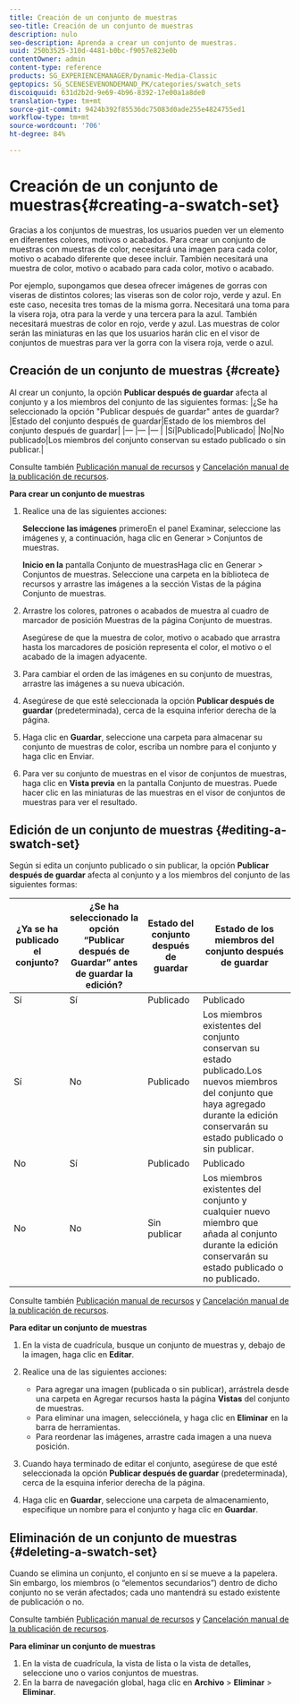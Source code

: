 ```yaml
---
title: Creación de un conjunto de muestras
seo-title: Creación de un conjunto de muestras
description: nulo
seo-description: Aprenda a crear un conjunto de muestras.
uuid: 250b3525-310d-4481-b0bc-f9057e823e0b
contentOwner: admin
content-type: reference
products: SG_EXPERIENCEMANAGER/Dynamic-Media-Classic
geptopics: SG_SCENESEVENONDEMAND_PK/categories/swatch_sets
discoiquuid: 631d2b2d-9e69-4b96-8392-17e00a1a8de0
translation-type: tm+mt
source-git-commit: 9424b392f85536dc75083d0ade255e4824755ed1
workflow-type: tm+mt
source-wordcount: '706'
ht-degree: 84%

---
```



# Creación de un conjunto de muestras{#creating-a-swatch-set}

Gracias a los conjuntos de muestras, los usuarios pueden ver un elemento en diferentes colores, motivos o acabados. Para crear un conjunto de muestras con muestras de color, necesitará una imagen para cada color, motivo o acabado diferente que desee incluir. También necesitará una muestra de color, motivo o acabado para cada color, motivo o acabado. 

Por ejemplo, supongamos que desea ofrecer imágenes de gorras con viseras de distintos colores; las viseras son de color rojo, verde y azul. En este caso, necesita tres tomas de la misma gorra. Necesitará una toma para la visera roja, otra para la verde y una tercera para la azul. También necesitará muestras de color en rojo, verde y azul. Las muestras de color serán las miniaturas en las que los usuarios harán clic en el visor de conjuntos de muestras para ver la gorra con la visera roja, verde o azul.

## Creación de un conjunto de muestras  {#create}

Al crear un conjunto, la opción **Publicar después de guardar** afecta al conjunto y a los miembros del conjunto de las siguientes formas:
|¿Se ha seleccionado la opción &quot;Publicar después de guardar&quot; antes de guardar?|Estado del conjunto después de guardar|Estado de los miembros del conjunto después de guardar|
|— |— |— |
|Sí|Publicado|Publicado|
|No|No publicado|Los miembros del conjunto conservan su estado publicado o sin publicar.|

Consulte también [Publicación manual de recursos](publishing-files.md#manually_publishing_assets) y [Cancelación manual de la publicación de recursos](publishing-files.md#manually_unpublishing_assets).

**Para crear un conjunto de muestras**

1. Realice una de las siguientes acciones:

   **Seleccione las imágenes** primeroEn el panel Examinar, seleccione las imágenes y, a continuación, haga clic en Generar > Conjuntos de muestras.

   **Inicio en la** pantalla Conjunto de muestrasHaga clic en Generar > Conjuntos de muestras. Seleccione una carpeta en la biblioteca de recursos y arrastre las imágenes a la sección Vistas de la página Conjunto de muestras.

1. Arrastre los colores, patrones o acabados de muestra al cuadro de marcador de posición Muestras de la página Conjunto de muestras.

   Asegúrese de que la muestra de color, motivo o acabado que arrastra hasta los marcadores de posición representa el color, el motivo o el acabado de la imagen adyacente.

1. Para cambiar el orden de las imágenes en su conjunto de muestras, arrastre las imágenes a su nueva ubicación.
1. Asegúrese de que esté seleccionada la opción **Publicar después de guardar** (predeterminada), cerca de la esquina inferior derecha de la página.
1. Haga clic en **Guardar**, seleccione una carpeta para almacenar su conjunto de muestras de color, escriba un nombre para el conjunto y haga clic en Enviar.
1. Para ver su conjunto de muestras en el visor de conjuntos de muestras, haga clic en **Vista previa** en la pantalla Conjunto de muestras. Puede hacer clic en las miniaturas de las muestras en el visor de conjuntos de muestras para ver el resultado.

## Edición de un conjunto de muestras  {#editing-a-swatch-set}

Según si edita un conjunto publicado o sin publicar, la opción **Publicar después de guardar** afecta al conjunto y a los miembros del conjunto de las siguientes formas:

| ¿Ya se ha publicado el conjunto? | ¿Se ha seleccionado la opción “Publicar después de Guardar” antes de guardar la edición? | Estado del conjunto después de guardar | Estado de los miembros del conjunto después de guardar |
|--- |--- |--- |--- |
| Sí | Sí | Publicado | Publicado |
| Sí | No | Publicado | Los miembros existentes del conjunto conservan su estado publicado.Los nuevos miembros del conjunto que haya agregado durante la edición conservarán su estado publicado o sin publicar. |
| No | Sí | Publicado | Publicado |
| No | No | Sin publicar | Los miembros existentes del conjunto y cualquier nuevo miembro que añada al conjunto durante la edición conservarán su estado publicado o no publicado. |

Consulte también [Publicación manual de recursos](publishing-files.md#manually_publishing_assets) y [Cancelación manual de la publicación de recursos](publishing-files.md#manually_unpublishing_assets).

**Para editar un conjunto de muestras**

1. En la vista de cuadrícula, busque un conjunto de muestras y, debajo de la imagen, haga clic en **Editar**.
1. Realice una de las siguientes acciones:

   * Para agregar una imagen (publicada o sin publicar), arrástrela desde una carpeta en Agregar recursos hasta la página **Vistas** del conjunto de muestras.
   * Para eliminar una imagen, selecciónela, y haga clic en **Eliminar** en la barra de herramientas.
   * Para reordenar las imágenes, arrastre cada imagen a una nueva posición.

1. Cuando haya terminado de editar el conjunto, asegúrese de que esté seleccionada la opción **Publicar después de guardar** (predeterminada), cerca de la esquina inferior derecha de la página.
1. Haga clic en **Guardar**, seleccione una carpeta de almacenamiento, especifique un nombre para el conjunto y haga clic en **Guardar**.

## Eliminación de un conjunto de muestras  {#deleting-a-swatch-set}

Cuando se elimina un conjunto, el conjunto en sí se mueve a la papelera. Sin embargo, los miembros (o “elementos secundarios”) dentro de dicho conjunto no se verán afectados; cada uno mantendrá su estado existente de publicación o no.

Consulte también [Publicación manual de recursos](publishing-files.md#manually_publishing_assets) y [Cancelación manual de la publicación de recursos](publishing-files.md#manually_unpublishing_assets).

**Para eliminar un conjunto de muestras**

1. En la vista de cuadrícula, la vista de lista o la vista de detalles, seleccione uno o varios conjuntos de muestras.
1. En la barra de navegación global, haga clic en **Archivo** > **Eliminar** > **Eliminar**.

